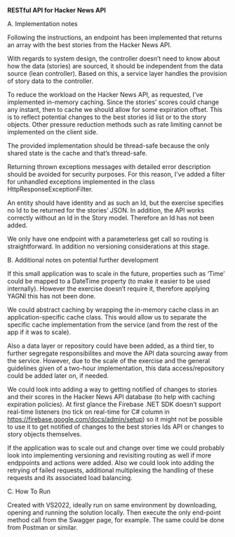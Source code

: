 **RESTful API for Hacker News API**

A. Implementation notes

Following the instructions, an endpoint has been implemented that returns an array with the best stories from the Hacker News API.

With regards to system design, the controller doesn’t need to know about how the data (stories) are sourced, it should be independent from the data source (lean controller). Based on this, a service layer handles the provision of story data to the controller.

To reduce the workload on the Hacker News API, as requested, I’ve implemented in-memory caching. Since the stories’ scores could change any instant, then to cache we should allow for some expiration offset. This is to reflect potential changes to the best stories id list or to the story objects. Other pressure reduction methods such as rate limiting cannot be implemented on the client side.

The provided implementation should be thread-safe because the only shared state is the cache and that’s thread-safe.

Returning thrown exceptions messages with detailed error description should be avoided for security purposes. For this reason, I've added a filter for unhandled exceptions implemented in the class HttpResponseExceptionFilter.

An entity should have identity and as such an Id, but the exercise specifies no Id to be returned for the stories’ JSON. In addition, the API works correctly without an Id in the Story model. Therefore an Id has not been added.

We only have one endpoint with a parameterless get call so routing is straightforward. In addition no versioning considerations at this stage.

B. Additional notes on potential further development

If this small application was to scale in the future, properties such as ‘Time’ could be mapped to a DateTime property (to make it easier to be used internally). However the exercise doesn’t require it, therefore applying YAGNI this has not been done.

We could abstract caching by wrapping the in-memory cache class in an application-specific cache class. This would allow us to separate the specific cache implementation from the service (and from the rest of the app if it was to scale).

Also a data layer or repository could have been added, as a third tier, to further segregate responsibilites and move the API data sourcing away from the service. However, due to the scale of the exercise and the general guidelines given of a two-hour implementation, this data access/repository could be added later on, if needed.

We could look into adding a way to getting notified of changes to stories and their scores in the Hacker News API database (to help with caching expiration policies). At first glance the Firebase .NET SDK doesn’t support real-time listeners (no tick on real-time for C# column in https://firebase.google.com/docs/admin/setup) so it might not be possible to use it to get notified of changes to the best stories Ids API or changes to story objects themselves.

If the application was to scale out and change over time we could probably look into implementing versioning and revisiting routing as well if more endppoints and actions were added. Also we could look into adding the retrying of failed requests, additional multiplexing the handling of these requests and its associated load balancing.

C. How To Run

Created with VS2022, ideally run on same environment by downloading, opening and running the solution locally. Then execute the only end-point method call from the Swagger page, for example. The same could be done from Postman or similar.

